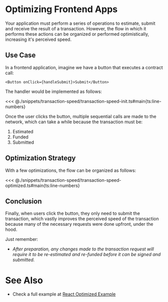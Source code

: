 # Optimizing Frontend Apps

Your application must perform a series of operations to estimate, submit and receive the result of a transaction. However, the flow in which it performs these actions can be organized or performed optimistically, increasing it's perceived speed.

## Use Case

In a frontend application, imagine we have a button that executes a contract call:

```tsx
<Button onClick={handleSubmit}>Submit</Button>
```

The handler would be implemented as follows:

<<< @./snippets/transaction-speed/transaction-speed-init.ts#main{ts:line-numbers}

Once the user clicks the button, multiple sequential calls are made to the network, which can take a while because the transaction must be:

1. Estimated
1. Funded
1. Submitted

## Optimization Strategy

With a few optimizations, the flow can be organized as follows:

<<< @./snippets/transaction-speed/transaction-speed-optimized.ts#main{ts:line-numbers}

## Conclusion

Finally, when users click the button, they only need to submit the transaction, which vastly improves the perceived speed of the transaction because many of the necessary requests were done upfront, under the hood.

Just remember:

- _After preparation, any changes made to the transaction request will require it to be re-estimated and re-funded before it can be signed and submitted._

# See Also

- Check a full example at [React Optimized Example](/guide/cookbook/optimized-react-example)
